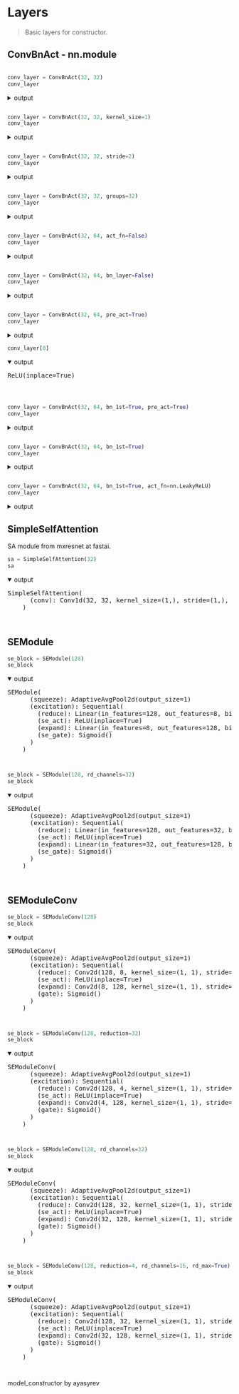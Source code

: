 # Layers

> Basic layers for constructor.

## ConvBnAct - nn.module


```python

conv_layer = ConvBnAct(32, 32)
conv_layer
```
<details> <summary>output</summary>  
    <pre>ConvBnAct(
      (conv): Conv2d(32, 32, kernel_size=(3, 3), stride=(1, 1), padding=(1, 1), bias=False)
      (bn): BatchNorm2d(32, eps=1e-05, momentum=0.1, affine=True, track_running_stats=True)
      (act_fn): ReLU(inplace=True)
    )<pre>
</details>




```python

conv_layer = ConvBnAct(32, 32, kernel_size=1)
conv_layer
```
<details> <summary>output</summary>  
    <pre>ConvBnAct(
      (conv): Conv2d(32, 32, kernel_size=(1, 1), stride=(1, 1), bias=False)
      (bn): BatchNorm2d(32, eps=1e-05, momentum=0.1, affine=True, track_running_stats=True)
      (act_fn): ReLU(inplace=True)
    )<pre>
</details>




```python

conv_layer = ConvBnAct(32, 32, stride=2)
conv_layer
```
<details> <summary>output</summary>  
    <pre>ConvBnAct(
      (conv): Conv2d(32, 32, kernel_size=(3, 3), stride=(2, 2), padding=(1, 1), bias=False)
      (bn): BatchNorm2d(32, eps=1e-05, momentum=0.1, affine=True, track_running_stats=True)
      (act_fn): ReLU(inplace=True)
    )<pre>
</details>




```python

conv_layer = ConvBnAct(32, 32, groups=32)
conv_layer
```
<details> <summary>output</summary>  
    <pre>ConvBnAct(
      (conv): Conv2d(32, 32, kernel_size=(3, 3), stride=(1, 1), padding=(1, 1), groups=32, bias=False)
      (bn): BatchNorm2d(32, eps=1e-05, momentum=0.1, affine=True, track_running_stats=True)
      (act_fn): ReLU(inplace=True)
    )<pre>
</details>




```python

conv_layer = ConvBnAct(32, 64, act_fn=False)
conv_layer
```
<details> <summary>output</summary>  
    <pre>ConvBnAct(
      (conv): Conv2d(32, 64, kernel_size=(3, 3), stride=(1, 1), padding=(1, 1), bias=False)
      (bn): BatchNorm2d(64, eps=1e-05, momentum=0.1, affine=True, track_running_stats=True)
    )<pre>
</details>




```python

conv_layer = ConvBnAct(32, 64, bn_layer=False)
conv_layer
```
<details> <summary>output</summary>  
    <pre>ConvBnAct(
      (conv): Conv2d(32, 64, kernel_size=(3, 3), stride=(1, 1), padding=(1, 1), bias=False)
      (act_fn): ReLU(inplace=True)
    )<pre>
</details>




```python

conv_layer = ConvBnAct(32, 64, pre_act=True)
conv_layer
```
<details> <summary>output</summary>  
    <pre>ConvBnAct(
      (act_fn): ReLU(inplace=True)
      (conv): Conv2d(32, 64, kernel_size=(3, 3), stride=(1, 1), padding=(1, 1), bias=False)
      (bn): BatchNorm2d(64, eps=1e-05, momentum=0.1, affine=True, track_running_stats=True)
    )<pre>
</details>




```python
conv_layer[0]
```
<details open> <summary>output</summary>  
    <pre>ReLU(inplace=True)<pre>
</details>




```python

conv_layer = ConvBnAct(32, 64, bn_1st=True, pre_act=True)
conv_layer
```
<details> <summary>output</summary>  
    <pre>ConvBnAct(
      (act_fn): ReLU(inplace=True)
      (conv): Conv2d(32, 64, kernel_size=(3, 3), stride=(1, 1), padding=(1, 1), bias=False)
      (bn): BatchNorm2d(64, eps=1e-05, momentum=0.1, affine=True, track_running_stats=True)
    )<pre>
</details>




```python

conv_layer = ConvBnAct(32, 64, bn_1st=True)
conv_layer
```
<details> <summary>output</summary>  
    <pre>ConvBnAct(
      (conv): Conv2d(32, 64, kernel_size=(3, 3), stride=(1, 1), padding=(1, 1), bias=False)
      (bn): BatchNorm2d(64, eps=1e-05, momentum=0.1, affine=True, track_running_stats=True)
      (act_fn): ReLU(inplace=True)
    )<pre>
</details>




```python

conv_layer = ConvBnAct(32, 64, bn_1st=True, act_fn=nn.LeakyReLU)
conv_layer
```
<details> <summary>output</summary>  
    <pre>ConvBnAct(
      (conv): Conv2d(32, 64, kernel_size=(3, 3), stride=(1, 1), padding=(1, 1), bias=False)
      (bn): BatchNorm2d(64, eps=1e-05, momentum=0.1, affine=True, track_running_stats=True)
      (act_fn): LeakyReLU(negative_slope=0.01, inplace=True)
    )<pre>
</details>



## SimpleSelfAttention

SA module from mxresnet at fastai.


```python
sa = SimpleSelfAttention(32)
sa
```
<details open> <summary>output</summary>  
    <pre>SimpleSelfAttention(
      (conv): Conv1d(32, 32, kernel_size=(1,), stride=(1,), bias=False)
    )<pre>
</details>



## SEModule


```python
se_block = SEModule(128)
se_block
```
<details open> <summary>output</summary>  
    <pre>SEModule(
      (squeeze): AdaptiveAvgPool2d(output_size=1)
      (excitation): Sequential(
        (reduce): Linear(in_features=128, out_features=8, bias=True)
        (se_act): ReLU(inplace=True)
        (expand): Linear(in_features=8, out_features=128, bias=True)
        (se_gate): Sigmoid()
      )
    )<pre>
</details>




```python
se_block = SEModule(128, rd_channels=32)
se_block
```
<details open> <summary>output</summary>  
    <pre>SEModule(
      (squeeze): AdaptiveAvgPool2d(output_size=1)
      (excitation): Sequential(
        (reduce): Linear(in_features=128, out_features=32, bias=True)
        (se_act): ReLU(inplace=True)
        (expand): Linear(in_features=32, out_features=128, bias=True)
        (se_gate): Sigmoid()
      )
    )<pre>
</details>



## SEModuleConv


```python
se_block = SEModuleConv(128)
se_block
```
<details open> <summary>output</summary>  
    <pre>SEModuleConv(
      (squeeze): AdaptiveAvgPool2d(output_size=1)
      (excitation): Sequential(
        (reduce): Conv2d(128, 8, kernel_size=(1, 1), stride=(1, 1))
        (se_act): ReLU(inplace=True)
        (expand): Conv2d(8, 128, kernel_size=(1, 1), stride=(1, 1))
        (gate): Sigmoid()
      )
    )<pre>
</details>




```python
se_block = SEModuleConv(128, reduction=32)
se_block
```
<details open> <summary>output</summary>  
    <pre>SEModuleConv(
      (squeeze): AdaptiveAvgPool2d(output_size=1)
      (excitation): Sequential(
        (reduce): Conv2d(128, 4, kernel_size=(1, 1), stride=(1, 1))
        (se_act): ReLU(inplace=True)
        (expand): Conv2d(4, 128, kernel_size=(1, 1), stride=(1, 1))
        (gate): Sigmoid()
      )
    )<pre>
</details>




```python
se_block = SEModuleConv(128, rd_channels=32)
se_block
```
<details open> <summary>output</summary>  
    <pre>SEModuleConv(
      (squeeze): AdaptiveAvgPool2d(output_size=1)
      (excitation): Sequential(
        (reduce): Conv2d(128, 32, kernel_size=(1, 1), stride=(1, 1))
        (se_act): ReLU(inplace=True)
        (expand): Conv2d(32, 128, kernel_size=(1, 1), stride=(1, 1))
        (gate): Sigmoid()
      )
    )<pre>
</details>




```python
se_block = SEModuleConv(128, reduction=4, rd_channels=16, rd_max=True)
se_block
```
<details open> <summary>output</summary>  
    <pre>SEModuleConv(
      (squeeze): AdaptiveAvgPool2d(output_size=1)
      (excitation): Sequential(
        (reduce): Conv2d(128, 32, kernel_size=(1, 1), stride=(1, 1))
        (se_act): ReLU(inplace=True)
        (expand): Conv2d(32, 128, kernel_size=(1, 1), stride=(1, 1))
        (gate): Sigmoid()
      )
    )<pre>
</details>





model_constructor
by ayasyrev
